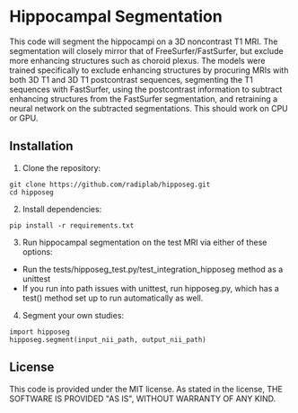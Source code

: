 # Hippocampal Segmentation
This code will segment the hippocampi on a 3D noncontrast T1 MRI. The segmentation will closely mirror that of FreeSurfer/FastSurfer, but exclude more enhancing structures such as choroid plexus. The models were trained specifically to exclude enhancing structures by procuring MRIs with both 3D T1 and 3D T1 postcontrast sequences, segmenting the T1 sequences with FastSurfer, using the postcontrast information to subtract enhancing structures from the FastSurfer segmentation, and retraining a neural network on the subtracted segmentations. This should work on CPU or GPU.

## Installation

1. Clone the repository:
```
git clone https://github.com/radiplab/hipposeg.git
cd hipposeg
```
2. Install dependencies:
```
pip install -r requirements.txt
```
3. Run hippocampal segmentation on the test MRI via either of these options:
* Run the tests/hipposeg_test.py/test_integration_hipposeg method as a unittest
* If you run into path issues with unittest, run hipposeg.py, which has a test() method set up to run automatically as well.

4. Segment your own studies:
```
import hipposeg
hipposeg.segment(input_nii_path, output_nii_path)
```

## License
This code is provided under the MIT license. As stated in the license, THE SOFTWARE IS PROVIDED "AS IS", WITHOUT WARRANTY OF ANY KIND.



